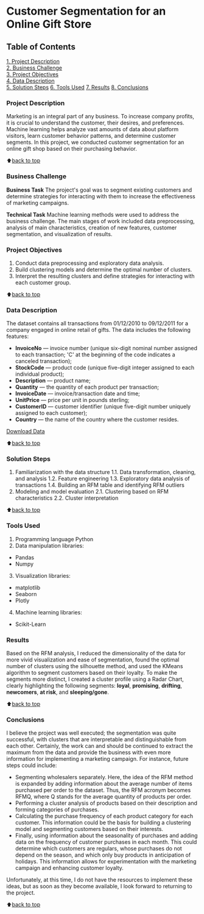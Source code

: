 # Customer Segmentation for an Online Gift Store

## Table of Contents  
[1. Project Description](#Project-Description)  
[2. Business Challenge](#Business-Challenge)  
[3. Project Objectives](#Project-Objectives)  
[4. Data Description](#Data-Description)  
[5. Solution Steps](#Solution-Steps)
[6. Tools Used](#Tools-Used) 
[7. Results](#Results) 
[8. Conclusions](#Conclusions) 

### Project Description    

Marketing is an integral part of any business. To increase company profits, it is crucial to understand the customer, their desires, and preferences. Machine learning helps analyze vast amounts of data about platform visitors, learn customer behavior patterns, and determine customer segments. In this project, we conducted customer segmentation for an online gift shop based on their purchasing behavior.

:arrow_up:[back to top](#Table-of-Contents)


### Business Challenge  

**Business Task**
The project's goal was to segment existing customers and determine strategies for interacting with them to increase the effectiveness of marketing campaigns.

**Technical Task**
Machine learning methods were used to address the business challenge. The main stages of work included data preprocessing, analysis of main characteristics, creation of new features, customer segmentation, and visualization of results.

### Project Objectives

1. Conduct data preprocessing and exploratory data analysis.
2. Build clustering models and determine the optimal number of clusters.
3. Interpret the resulting clusters and define strategies for interacting with each customer group.
  
:arrow_up:[back to top](#Table-of-Contents)


### Data Description

The dataset contains all transactions from 01/12/2010 to 09/12/2011 for a company engaged in online retail of gifts. The data includes the following features:

* **InvoiceNo** — invoice number (unique six-digit nominal number assigned to each transaction; 'C' at the beginning of the code indicates a canceled transaction);
* **StockCode** — product code (unique five-digit integer assigned to each individual product);
* **Description** — product name;
* **Quantity** — the quantity of each product per transaction;
* **InvoiceDate** — invoice/transaction date and time;
* **UnitPrice** — price per unit in pounds sterling;
* **CustomerID** — customer identifier (unique five-digit number uniquely assigned to each customer);
* **Country** — the name of the country where the customer resides.

[Download Data](https://lms-cdn.skillfactory.ru/assets/courseware/v1/468638e49cb9e7d4b4dfdc296c1c778e/asset-v1:SkillFactory+DST-3.0+28FEB2021+type@asset+block/pj6_data.zip)

:arrow_up:[back to top](#Table-of-Contents)


### Solution Steps  

1. Familiarization with the data structure
   1.1. Data transformation, cleaning, and analysis
   1.2. Feature engineering
   1.3. Exploratory data analysis of transactions
   1.4. Building an RFM table and identifying RFM outliers
2. Modeling and model evaluation
   2.1. Clustering based on RFM characteristics
   2.2. Cluster interpretation

:arrow_up:[back to top](#Table-of-Contents)

### Tools Used

1. Programming language Python
2. Data manipulation libraries: 
* Pandas
* Numpy
3. Visualization libraries:
* matplotlib
* Seaborn
* Plotly
4. Machine learning libraries:
* Scikit-Learn

### Results
Based on the RFM analysis, I reduced the dimensionality of the data for more vivid visualization and ease of segmentation, found the optimal number of clusters using the silhouette method, and used the KMeans algorithm to segment customers based on their loyalty. To make the segments more distinct, I created a cluster profile using a Radar Chart, clearly highlighting the following segments: **loyal**, **promising**, **drifting**, **newcomers**, **at risk**, and **sleeping/gone**.

:arrow_up:[back to top](#Table-of-Contents)


### Conclusions 

I believe the project was well executed; the segmentation was quite successful, with clusters that are interpretable and distinguishable from each other. Certainly, the work can and should be continued to extract the maximum from the data and provide the business with even more information for implementing a marketing campaign. For instance, future steps could include:

* Segmenting wholesalers separately. Here, the idea of the RFM method is expanded by adding information about the average number of items purchased per order to the dataset. Thus, the RFM acronym becomes RFMQ, where Q stands for the average quantity of products per order.
* Performing a cluster analysis of products based on their description and forming categories of purchases.
* Calculating the purchase frequency of each product category for each customer. This information could be the basis for building a clustering model and segmenting customers based on their interests.
* Finally, using information about the seasonality of purchases and adding data on the frequency of customer purchases in each month. This could determine which customers are regulars, whose purchases do not depend on the season, and which only buy products in anticipation of holidays. This information allows for experimentation with the marketing campaign and enhancing customer loyalty.

Unfortunately, at this time, I do not have the resources to implement these ideas, but as soon as they become available, I look forward to returning to the project.

:arrow_up:[back to top](#Table-of-Contents)


